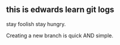 ## this is edwards learn git logs

stay foolish stay hungry.

Creating a new branch is quick AND simple.

